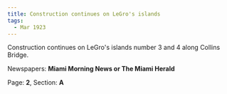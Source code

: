 ```yaml
---  
title: Construction continues on LeGro's islands  
tags:  
  - Mar 1923  
---  
```

  
Construction continues on LeGro's islands number 3 and 4 along Collins Bridge.  
  
Newspapers: **Miami Morning News or The Miami Herald**  
  
Page: **2**, Section: **A** 
